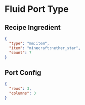 # Fluid Port Type

## Recipe Ingredient

```json
{
  "type": "mm:item",
  "item": "minecraft:nether_star",
  "count": 7
}
```

## Port Config

```json
{
  "rows": 3,
  "columns": 3
}
```
